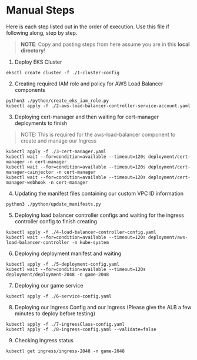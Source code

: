 # Manual Steps

Here is each step listed out in the order of execution.
Use this file if following along, step by step.

> **NOTE**: Copy and pasting steps from here assume you are in this **local directory**!

1. Deploy EKS Cluster

```shell
eksctl create cluster -f ./1-cluster-config
```

2. Creating required IAM role and policy for AWS Load Balancer components

```shell
python3 ./python/create_eks_iam_role.py
kubectl apply -f ./2-aws-load-balancer-controller-service-account.yaml
```

3. Deploying cert-manager and then waiting for cert-manager deployments to finish

> NOTE: This is required for the aws-load-balancer component to create and manage our Ingress

```shell
kubectl apply -f ./3-cert-manager.yaml
kubectl wait --for=condition=available --timeout=120s deployment/cert-manager -n cert-manager
kubectl wait --for=condition=available --timeout=120s deployment/cert-manager-cainjector -n cert-manager
kubectl wait --for=condition=available --timeout=120s deployment/cert-manager-webhook -n cert-manager
```

4. Updating the manifest files containing our custom VPC ID information

```shell
python3 ./python/update_manifests.py
```

5. Deploying load balancer controller configs and waiting for the ingress controller config to finish creating

```shell
kubectl apply -f ./4-load-balancer-controller-config.yaml
kubectl wait --for=condition=available --timeout=120s deployment/aws-load-balancer-controller -n kube-system
```

6. Deploying deployment manifest and waiting

```shell
kubectl apply -f ./5-deployment-config.yaml
kubectl wait --for=condition=available --timeout=120s deployment/deployment-2048 -n game-2048
```

7. Deploying our game service

```shell
kubectl apply -f ./6-service-config.yaml
```

8. Deploying our Ingress Config and our Ingress (Please give the ALB a few minutes to deploy before testing)

```shell
kubectl apply -f ./7-ingressClass-config.yaml
kubectl apply -f ./8-ingress-config.yaml --validate=false
```

9. Checking Ingress status

```shell
kubectl get ingress/ingress-2048 -n game-2048
```
